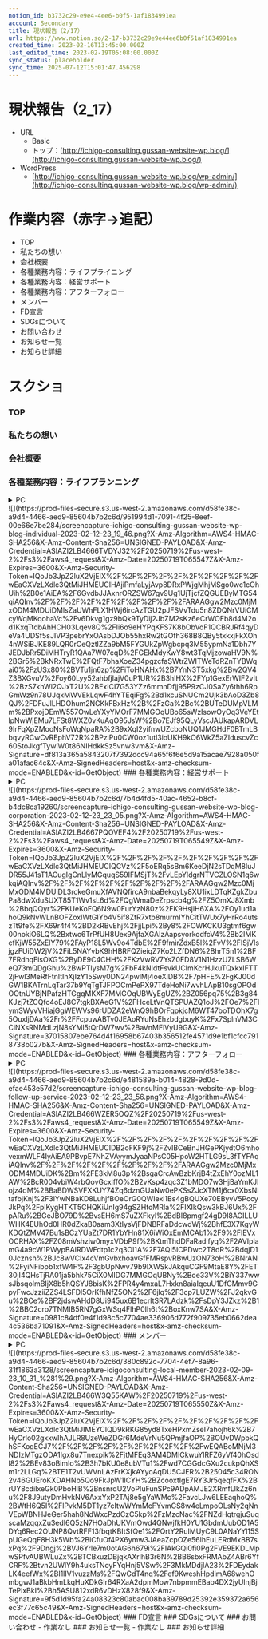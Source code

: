 ```yaml
---
notion_id: b3732c29-e9e4-4ee6-b0f5-1af1834991ea
account: Secondary
title: 現状報告（2/17）
url: https://www.notion.so/2-17-b3732c29e9e44ee6b0f51af1834991ea
created_time: 2023-02-16T13:45:00.000Z
last_edited_time: 2023-02-19T05:08:00.000Z
sync_status: placeholder
sync_time: 2025-07-12T15:01:47.456298
---
```

# 現状報告（2_17）

- URL
  - Basic
  - トップ：[http://ichigo-consulting.gussan-website-wp.blog/](http://ichigo-consulting.gussan-website-wp.blog/)
- WordPress
  - [http://ichigo-consulting.gussan-website-wp.blog/wp-admin/](http://ichigo-consulting.gussan-website-wp.blog/wp-admin/)
# 作業内容（赤字→追記）
  - TOP
  - 私たちの想い
  - 会社概要
  - 各種業務内容：ライフプライニング
  - 各種業務内容：経営サポート
  - 各種業務内容：アフターフォロー
  - メンバー
  - FD宣言
  - SDGsについて
  - お問い合わせ
  - お知らせ一覧
  - お知らせ詳細
# スクショ
### TOP
### 私たちの想い
### 会社概要
### 各種業務内容：ライフプランニング
<details>
<summary>PC</summary>
</details>
  ![](https://prod-files-secure.s3.us-west-2.amazonaws.com/d58fe38c-a9d4-4466-aed9-85604b7b2c6d/951994d1-7091-4f25-8eef-00e66e7be284/screencapture-ichigo-consulting-gussan-website-wp-blog-individual-2023-02-12-23_19_46.png?X-Amz-Algorithm=AWS4-HMAC-SHA256&X-Amz-Content-Sha256=UNSIGNED-PAYLOAD&X-Amz-Credential=ASIAZI2LB4666TVDYJ32%2F20250719%2Fus-west-2%2Fs3%2Faws4_request&X-Amz-Date=20250719T065547Z&X-Amz-Expires=3600&X-Amz-Security-Token=IQoJb3JpZ2luX2VjEIX%2F%2F%2F%2F%2F%2F%2F%2F%2F%2FwEaCXVzLXdlc3QtMiJHMEUCIHAjiPmfaLyjAvp8DRxPWjgMhjMSgo0wc1cOhUih%2B0e1AiEA%2F6GvdbJJAxnrORZSW67gv9Ug1UjTjcfZQGUEByMTG54qiAQInv%2F%2F%2F%2F%2F%2F%2F%2F%2F%2FARAAGgw2Mzc0MjMxODM4MDUiDMlsZaUWhFLX1HWj6ircAzTGU2pJFSVvTdu5n8ZDQNrVUiCMcyWqMKqohaVc%2Fv6Dkvg1gz9bQk9TyDij2JbZM2sKz6eCrWOFb8d4M2od1KxqTtdbAhHCH03Lqev8Q%2FIi6o9eHYPqKFS7K8bObVoF1QCBRJRf4qyDeVa4UDSf5sJIVP3pebrYxOAsbDJOb55hxRw2tGOfh368B8QBy5txkxjFkXOh4nWSiBJKE89LQR0rCeQztlZZa9bM5FYGUkZpWgbcpq3M55ypmNa1Dbh7YJEDJbRr5DiMHTryR1QAa7W07cqD%2FGEkMdyKwY8wt3TqMjzowaHV9N%2BGr5%2BkNRxTwE%2FQtF7bhaXoeZ34pgzcfaSWtrZWITWeTdRZnTYBWqai0%2FzUSx80%2BVTu1jn6zp%2FiToHNAHx%2B7YnN3T5xkg%2Bw2QV4Z3BXGvuV%2Foy60Lyy52ahbfjIajV0uP1UR%2B3hIHX%2FYp1GexErWIF2vIt%2BzS7khWl2QJxT2U%2BExICI7G53YZz6mmnDfjj95P9zCJ0SaZy6thh6RpGmWz9n78UJqxMWVEkLqwF4hYTEqiFg%2Bd1xcuSNUCm2Ujk3bAoD3Zb8QJ%2FDFuJlLHDOhum2NCKkFBxHz%2B%2FzGa%2Bc%2BUTeDUMpVLMm%2BPxojDEmW557OwLeYXyYMOrF7MMGOqUBo65sWzIsowOyOq3VeYEtlpNwWjEMu7LFSt8WXZ0vKuAqO95JsW%2Bo7EJf95QLyVscJAUkapARDVL9IrFqXpZMooNsFoWqNpaRA%2B9xXqI2yifnwUZcboNUQ1JMGHdF0BTmLBbqvyRCwCvREphV72R%2BPziPu0CW0oz1utl3ioUKH9kO6WkZ5aZIduscvZc60StoJkgfTywiW0t86NIHdkkSz5vnw3vm&X-Amz-Signature=df813a365a5843207f7392dcc94a65f6f6e5d9a15acae7928a050fa01afac64c&X-Amz-SignedHeaders=host&x-amz-checksum-mode=ENABLED&x-id=GetObject)
### 各種業務内容：経営サポート
<details>
<summary>PC</summary>
</details>
  ![](https://prod-files-secure.s3.us-west-2.amazonaws.com/d58fe38c-a9d4-4466-aed9-85604b7b2c6d/7b4d4fd5-40ac-4652-b8cf-b4dc8ca19260/screencapture-ichigo-consulting-gussan-website-wp-blog-corporation-2023-02-12-23_23_05.png?X-Amz-Algorithm=AWS4-HMAC-SHA256&X-Amz-Content-Sha256=UNSIGNED-PAYLOAD&X-Amz-Credential=ASIAZI2LB4667PQOVEF4%2F20250719%2Fus-west-2%2Fs3%2Faws4_request&X-Amz-Date=20250719T065549Z&X-Amz-Expires=3600&X-Amz-Security-Token=IQoJb3JpZ2luX2VjEIX%2F%2F%2F%2F%2F%2F%2F%2F%2F%2FwEaCXVzLXdlc3QtMiJHMEUCIQCVz%2F5oERq5sBm6KeeDjN2sTDqM8luJDR55J41sT1ACugIgCnLlyMGquqS59IFMSjT%2FvLEpYldgrNTVCZLOSN1q6wkqiAQInv%2F%2F%2F%2F%2F%2F%2F%2F%2F%2FARAAGgw2Mzc0MjMxODM4MDUiDL3rckeGmuXfAVNQfircA9nbaBekqyLy8XU1ixLDTqKZgkZbuPa8dwXduSUXT85T1Wv1sL6d%2FQgWmaDeZrpscb4g%2FZ5OmXJ8Xmb%2BbqQQyr%2FKUeKoFQ6N9w0FurYzN80z%2FK9HsjiH6XA%2FOy1ud1ahoQ9kNvWLnBOFZoxIWtGIYb4V5if8ZtR7xtb8murmIYhCitTWUx7yHrRo4utszTt9fe%2FX69r4f4%2BD2kRBvEhj%2FjjLpi%2By8%2FOWKCKU3gtmf6gw00nokiO6LQ%2Bxtwc6TrPfUH8Uex9AjfaXGAIzAapsyorkodfcV4%2Bb2IMKcfKjW55ZxElY79%2FAyP18L5Wv9o4TdbE%2F9fmirZdxB5l%2FvV%2FISjVIsjgzFUiDW2jV%2FiL5NAYvbK9hHBRFQZieiqZ7Ko2LZfDN6%2BhrT5n1%2BF7FRdhqFisOXG%2ByDE9C4CHH%2FKzVwRV7YsZ0FD8V1N1HzzUZLSB6WeQ73mQDgGhu%2BwPTlysM7g%2FbF4kNIdtFsvkUCImKcrHJkuTQxkxIFTT2jFwl3MeRfFtnltIhXjIzY15Swy0DN24pwlMj4oeXlDB%2F7pHFE%2FgKJ00dGW1BKATrnLqTar37b9YqTgTJFPOCmPePX97TdeHoNi7wvhLApB10sgOPOdOOtnUYBjNPafzHTGgqMKXF7MMGOqUBWyEgUZ%2BZ056pq75%2B3g84KJzj7tZCQfc4oEJ8C7tgkBXAeG1V%2FHceLtVnQTSPUAZQ1oJ%2FOe7%2FlymSWyvVHiajGgWEWVs96rUDZA2eWnQ9hBOrFqpkjcM6WT47boTDOhX7g5OuxIjDAa%2Fr%2FFcpuwABTv0JEAoRYuNsEhzbdgbuyK%2Fx7SplnVM3CCiNXsRNMdLzjN8sYMl5tQrDW7wv%2BaVnMFlVyU9G&X-Amz-Signature=37015807ebe764d4f16958b67403b356512fe4571d9e1bf1cfcc7918738b027b&X-Amz-SignedHeaders=host&x-amz-checksum-mode=ENABLED&x-id=GetObject)
### 各種業務内容：アフターフォロー
<details>
<summary>PC</summary>
</details>
  ![](https://prod-files-secure.s3.us-west-2.amazonaws.com/d58fe38c-a9d4-4466-aed9-85604b7b2c6d/e481589a-b014-4828-9d0d-efae453e57d2/screencapture-ichigo-consulting-gussan-website-wp-blog-follow-up-service-2023-02-12-23_23_56.png?X-Amz-Algorithm=AWS4-HMAC-SHA256&X-Amz-Content-Sha256=UNSIGNED-PAYLOAD&X-Amz-Credential=ASIAZI2LB466WZER5OQZ%2F20250719%2Fus-west-2%2Fs3%2Faws4_request&X-Amz-Date=20250719T065549Z&X-Amz-Expires=3600&X-Amz-Security-Token=IQoJb3JpZ2luX2VjEIX%2F%2F%2F%2F%2F%2F%2F%2F%2F%2FwEaCXVzLXdlc3QtMiJHMEUCIDB2oFKF9j%2FZvIBCeBnJHGePKjydtO6mhovexmWLF4IyAiEA9PBvpE7NhZVAyymJyaaNPsC05HpoW2HTLG9sL3fTYFAqiAQInv%2F%2F%2F%2F%2F%2F%2F%2F%2F%2FARAAGgw2Mzc0MjMxODM4MDUiDK%2Bm%2FE3kM8u3p%2BsgaCrcAwBzbKrjB4tZxEhY0ozML1AW%2BcR004vbiW4rbQovGcxiffO%2B2vKsp4zqc3Z1bMDO7w3HjBaYmKJIojz4dM%2BBaBDWSVFXKUY74Zq6dznGUaNw0ePKSsZJcXTM1j6cx0XbsNItafbjKnj%2F3lYwNBaKD8LuhjfBOeOrG0QWIexl1Bs4gBQUXe70EByvV5PccyJkPq%2FplKygHTKT5CHQKiUnIg94gSZHtoMRIa%2FIXIkQsw3kBJ6Ux%2FpARu%2BGeJBO79D%2BvsEH6mS7uZXFkyl%2BdBI8pmgf24gD9I8AGILLUWHK4EUhOd0HR0dZkaB0aam3XtIysVjFDNBRFaDdcwdWj%2BhfE3X7KgyWKDQtZMV47Bu1sBCzYUaZt7DR1YbYHn81X6iWiOxEmMCAb1%2F9%2FlEVxOCRHAX%2FZ08mVshziw0myxVDbP9f%2BKtmThdDFaRadifyq%2F2AVIplamG4a9cW1PWypBAIRDWFdtp1c2q3Ol1A%2F7AQI5ICPDwc2T8dR%2BdqjD10Jcznsh%2BJc8wVCIx4cVmGvbxhoavGfFMRspvRBwUzON73oH%2BNrAN%2FyiNFibpb1xfW4F%2F3gbUpNwv79b9IXWSkJAkquCGF9MtaE8Y%2FET30jI4QHsTjRA01ja5bhk75CiX0MIDG7MMGOqUBNy%2Boe33V%2BiY337wwsJbsqoImBIjX8b5hQSYJ8bisK%2FPR4y4mxaL7Hxkn8aiaIqeuU1DfGMmv9GpyFwcJzziiZZS4LSFDl5OrKfhNfZ5ON2%2F6jlq%2F3cp7LUZW%2FJ2qkvGu%2BCe%2BF2jdswAHdD8Ui945ux6B1ecrltSR7LAdzk%2FsDpY3JZkz%2B1%2BBC2cro7TNMIB5RN7gGxWSq4FlhP0Ih6t%2BoxKnw7SA&X-Amz-Signature=0981c84df0e4f1d98c5c7704ae336906d772f909735eb0662dea4c536ba71091&X-Amz-SignedHeaders=host&x-amz-checksum-mode=ENABLED&x-id=GetObject)
### メンバー
<details>
<summary>PC</summary>
</details>
  ![](https://prod-files-secure.s3.us-west-2.amazonaws.com/d58fe38c-a9d4-4466-aed9-85604b7b2c6d/380c892c-7704-4ef7-8a96-31f1863a3128/screencapture-icigoconsulting-local-member-2023-02-09-23_10_31_%281%29.png?X-Amz-Algorithm=AWS4-HMAC-SHA256&X-Amz-Content-Sha256=UNSIGNED-PAYLOAD&X-Amz-Credential=ASIAZI2LB466W3Q55KAW%2F20250719%2Fus-west-2%2Fs3%2Faws4_request&X-Amz-Date=20250719T065550Z&X-Amz-Expires=3600&X-Amz-Security-Token=IQoJb3JpZ2luX2VjEIX%2F%2F%2F%2F%2F%2F%2F%2F%2F%2FwEaCXVzLXdlc3QtMiJIMEYCIQD9kRKG85yd8TxeHPxmZseI7ahojh6k%2B7HyCrlo02gxxwIhAJLR8UzeWeZDGr6MdeVrNu5QPmjfaOP%2BOUvDWpbkQhSFKogECJ7%2F%2F%2F%2F%2F%2F%2F%2F%2F%2FwEQABoMNjM3NDIzMTgzODA1Igx8u7Tnexpik%2FjtMFEq3AM4DMICkwuYlRFZ6yVf40hOsdI82%2BEv83oBimIo%2B3h7bKU0e8ubVTu1%2Fwd7CGGdcGXu2cukpQhXSm1r2LLGq%2BTE1T2vUWVnLAzFrKXjkAYyoAqDU5CJER%2B25045c34RON2v46GUEroKXDAHNb5Qo9FkJpW1lCYH%2BZcooxtIgE7RY3Jr5qeqfFX%2BrUY8cdiIxeGk0PboHlB%2BnsnrdU2VoPIuFunSPc9ADpAMJE2XRmfLIkZz6nu%2F8J9utyDmHvkNV6AxxYxP2TAj8e5gYaWMc%2FavcLJw6LEEaqhoQ%2BWtH6Q5I%2FlPvkM5DT1yz7cItwWYmMcFYvmGS8w4eLmpoOLsNy2qNnVEpWBNHJeGer5hah8NdWxcPzdCzC5kp%2FzMzcNac%2FNZdHqtrgjuSuqscaMzqqxZu3edI6Q5zN7HOaDhUKVmOwd4QNwjfkH0YU1GbdmUubOD1A5DYq6Rec2OUNP8QvtRFF13fbqtKBItSfQe1%2FQrtY2RuIMUyC9L0ANaYYl15SpUGeQqF8H3k5Wb%2BiCfuOf4PX6ymw3JAeaZcpOZe56lhEuLERdMxBB7sxPq%2F9Dngj%2BVJ6Yrle7m0otAG6h679i%2FIAkGQi0fi0Pg2FVE9EKDLMpwSPfvAUBWLuZx%2BTCBxuzDBjqkAXrlhB3r6N%2BB6sbxFRMAbZ4ABr6YfCRF%2Btvn2UWlY9h4uksTNoyFYqHnj5VSw%2F3MkMDdjIA23%2FDEydakLK4eefWx%2Bl1lIV1vuzzMs%2FQwGdT4nq%2Fef9KweshHpdimA68wehOmbgwJ1aBkbHmLkqHuXDkGIr64RXaA2dpmMow7nbpmmEBab4DX2jyUlnjBjTePlxBkI%2Bh5ASU812xdR6vDHzX828f9&X-Amz-Signature=9f5d1d95fa24a08323c80abac008ba39789d25392e359372a656ec3f77c65c49&X-Amz-SignedHeaders=host&x-amz-checksum-mode=ENABLED&x-id=GetObject)
### FD宣言
### SDGsについて
### お問い合わせ
- 作業なし
### お知らせ一覧
- 作業なし
### お知らせ詳細